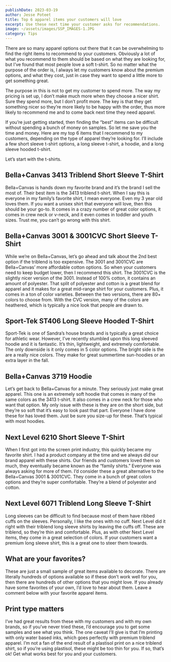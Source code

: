 ```yaml
---
publishDate: 2023-03-19
author: Jesse Poteet
title: Top 6 apparel items your customers will love
excerpt: Use these next time your customer asks for recommendations.
image: ~/assets/images/SSP_IMAGES-1.JPG
category: Tips
---
```


There are so many apparel options out there that it can be overwhelming to find the right items to recommend to your customers. Obviously a lot of what you recommend to them should be based on what they are looking for, but I’ve found that most people love a soft t-shirt. So no matter what the purpose of the order is, I always let my customers know about the premium options, and what they cost, just in case they want to spend a little more to get something great. 

The purpose in this is not to get my customer to spend more. The way my pricing is set up, I don’t make much more when they choose a nicer shirt. Sure they spend more, but I don’t profit more. The key is that they get something nicer so they’re more likely to be happy with the order, thus more likely to recommend me and to come back next time they need apparel.

If you’re just getting started, then finding the “best” items can be difficult without spending a bunch of money on samples. So let me save you the time and money. Here are my top 6 items that I recommend to my customers, depending on the type of apparel they’re looking for. I’ll include a few short sleeve t-shirt options, a long sleeve t-shirt, a hoodie, and a long sleeve hooded t-shirt.

Let’s start with the t-shirts. 

## Bella+Canvas 3413 Triblend Short Sleeve T-Shirt
Bella+Canvas is hands down my favorite brand and it’s the brand I sell the most of. Their best item is the 3413 triblend t-shirt. When I say this is everyone in my family’s favorite shirt, I mean everyone. Even my 3 year old loves them. If you want a unisex shirt that everyone will love, then this should be your go-to. It comes in a crazy number of great color options, it comes in crew neck or v-neck, and it even comes in toddler and youth sizes. Trust me, you can’t go wrong with this shirt.

## Bella+Canvas 3001 & 3001CVC Short Sleeve T-Shirt
While we’re on Bella+Canvas, let’s go ahead and talk about the 2nd best option if the triblend is too expensive. The 3001 and 3001CVC are Bella+Canvas’ more affordable cotton options. So when your customers need to keep budget lower, then I recommend this shirt. The 3001CVC is the slightly nicer version of the 3001. Instead of 100% cotton, it contains an amount of polyester. That split of polyester and cotton is a great blend for apparel and it makes for a great mid-range shirt for your customers. Plus, it comes in a ton of color varieties. Between the two versions, there are 80+ colors to choose from. With the CVC version, many of the colors are heathered, which is typically a nice look that people are drawn to.

## Sport-Tek ST406 Long Sleeve Hooded T-Shirt
Sport-Tek is one of Sandra’s house brands and is typically a great choice for athletic wear. However, I’ve recently stumbled upon this long sleeved hoodie and it is fantastic. It’s thin, lightweight, and extremely comfortable. The only downside is it only comes in 5 color options. The bright side is the are a really nice colors. They make for great summertime sun-hoodies or an extra layer in the fall.

## Bella+Canvas 3719 Hoodie
Let’s get back to Bella+Canvas for a minute. They seriously just make great apparel. This one is an extremely soft hoodie that comes in many of the same colors as the 3413 t-shirt. It also comes in a crew neck for those who want that option. My only issue with these is they are on the short side, but they’re so soft that it’s easy to look past that part. Everyone I have done these for has loved them. Just be sure you size-up for these. That’s typical with most hoodies.

## Next Level 6210 Short Sleeve T-Shirt
When I first got into the screen print industry, this quickly became my favorite shirt. I had a product company at the time and we always did our brand apparel with these shirts. Our friends and customers loved them so much, they eventually became known as the “family shirts.” Everyone was always asking for more of them. I’d consider these a great alternative to the Bella+Canvas 3001 & 3001CVC. They come in a bunch of great colors options and they’re super comfortable. They’re a blend of polyester and cotton.

## Next Level 6071 Triblend Long Sleeve T-Shirt
Long sleeves can be difficult to find because most of them have ribbed cuffs on the sleeves. Personally, I like the ones with no cuff. Next Level did it right with their triblend long sleeve shirts by leaving the cuffs off. These are triblend, so they’re thin and comfortable. Plus, as with other Next Level items, they come in a great selection of colors. If your customers want a premium long sleeve shirt, this is a great one to steer them towards.

## What are your favorites?
These are just a small sample of great items available to decorate. There are literally hundreds of options available so if these don’t work well for you, then there are hundreds of other options that you might love. If you already have some favorites of your own, I’d love to hear about them. Leave a comment below with your favorite apparel items. 

## Print type matters
I’ve had great results from these with my customers and with my own brands, so if you’ve never tried these, I’d encourage you to get some samples and see what you think. The one caveat I’ll give is that I’m printing with only water based inks, which goes perfectly with premium triblend apparel. I’m not a fan of the end result of a plastisol print on a nice triblend shirt, so if you’re using plastisol, these might be too thin for you. If so, that’s ok! Get what works best for you and your customers.

